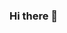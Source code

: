 ### Hi there 👋

<!--
**Soykangrlr/Soykangrlr** is a ✨ _special_ ✨ repository because its `README.md` (this file) appears on your GitHub profile.

Here are some ideas to get you started:

- 🔭 I’m currently working on ...
- 🌱 I’m currently learning JavaScript, React,.js
- 👯 I’m looking to collaborate on Frontend Developer position
- 🤔 I’m looking for help with JavaScript 
- 💬 Ask me about anything you want
- 📫 How to reach me: You can reach me via this e-mail: gurlersoykan@gmail.com
-->
